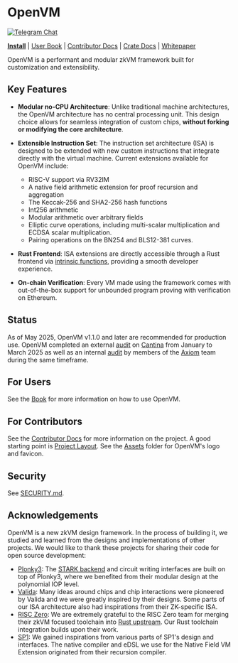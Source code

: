 # OpenVM

[![Telegram Chat][tg-badge]][tg-url]

[**Install**](https://book.openvm.dev/getting-started/install.html)
| [User Book](https://book.openvm.dev)
| [Contributor Docs](./docs)
| [Crate Docs](https://docs.openvm.dev/openvm)
| [Whitepaper](https://openvm.dev/whitepaper.pdf)

[tg-badge]: https://img.shields.io/endpoint?color=neon&logo=telegram&label=chat&url=https://tg.sumanjay.workers.dev/openvm

OpenVM is a performant and modular zkVM framework built for customization and extensibility.

## Key Features

- **Modular no-CPU Architecture**: Unlike traditional machine architectures, the OpenVM architecture has no central processing unit. This design choice allows for seamless integration of custom chips, **without forking or modifying the core architecture**.

- **Extensible Instruction Set**: The instruction set architecture (ISA) is designed to be extended with new custom instructions that integrate directly with the virtual machine. Current extensions available for OpenVM include:

  - RISC-V support via RV32IM
  - A native field arithmetic extension for proof recursion and aggregation
  - The Keccak-256 and SHA2-256 hash functions
  - Int256 arithmetic
  - Modular arithmetic over arbitrary fields
  - Elliptic curve operations, including multi-scalar multiplication and ECDSA scalar multiplication.
  - Pairing operations on the BN254 and BLS12-381 curves.

- **Rust Frontend**: ISA extensions are directly accessible through a Rust frontend via [intrinsic functions](https://en.wikipedia.org/wiki/Intrinsic_function), providing a smooth developer experience.

- **On-chain Verification**: Every VM made using the framework comes with out-of-the-box support for unbounded program proving with verification on Ethereum.

## Status

As of May 2025, OpenVM v1.1.0 and later are recommended for production use. OpenVM completed an external [audit](https://github.com/openvm-org/openvm/blob/main/audits/v1-cantina-report.pdf) on [Cantina](https://cantina.xyz/) from January to March 2025 as well as an internal [audit](https://github.com/openvm-org/openvm/blob/main/audits/v1-internal/README.md) by members of the [Axiom](https://axiom.xyz/) team during the same timeframe.

## For Users

See the [Book](https://book.openvm.dev) for more information on how to use OpenVM.

## For Contributors

See the [Contributor Docs](./docs) for more information on the project. A good starting point is [Project Layout](./docs/repo/layout.md). See the [Assets](https://github.com/openvm-org/openvm/tree/main/assets) folder for OpenVM's logo and favicon.

## Security

See [SECURITY.md](./SECURITY.md).

## Acknowledgements

OpenVM is a new zkVM design framework. In the process of building it, we studied and learned from the designs and implementations of other projects. We would like to thank these projects for sharing their code for open source development:

- [Plonky3](https://github.com/Plonky3/Plonky3): The [STARK backend](https://github.com/openvm-org/stark-backend) and circuit writing interfaces are built on top of Plonky3, where we benefited from their modular design at the polynomial IOP level.
- [Valida](https://github.com/valida-xyz/valida): Many ideas around chips and chip interactions were pioneered by Valida and we were greatly inspired by their designs. Some parts of our ISA architecture also had inspirations from their ZK-specific ISA.
- [RISC Zero](https://github.com/risc0/risc0): We are extremely grateful to the RISC Zero team for merging their zkVM focused toolchain into [Rust upstream](https://doc.rust-lang.org/rustc/platform-support/riscv32im-risc0-zkvm-elf.html). Our Rust toolchain integration builds upon their work.
- [SP1](https://github.com/succinctlabs/sp1): We gained inspirations from various parts of SP1's design and interfaces. The native compiler and eDSL we use for the Native Field VM Extension originated from their recursion compiler.

[tg-url]: https://t.me/openvm
